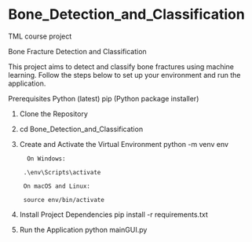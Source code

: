 # Bone_Detection_and_Classification
TML course project


Bone Fracture Detection and Classification


This project aims to detect and classify bone fractures using machine learning. Follow the steps below to set up your environment and run the application.

Prerequisites
Python (latest)
pip (Python package installer)

1. Clone the Repository
2. cd Bone_Detection_and_Classification
3. Create and Activate the Virtual Environment
        python -m venv env

         On Windows:

        .\env\Scripts\activate
        
        On macOS and Linux:

        source env/bin/activate
4. Install Project Dependencies
        pip install -r requirements.txt

5. Run the Application
        python mainGUI.py